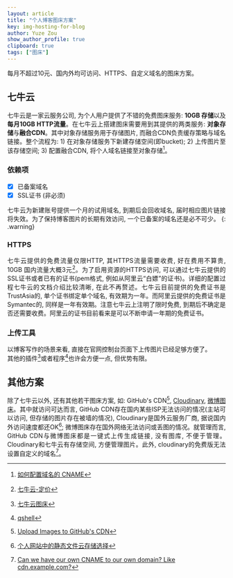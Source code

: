 ```yaml
---
layout: article
title: "个人博客图床方案"
key: img-hosting-for-blog
author: Yuze Zou
show_author_profile: true
clipboard: true
tags: ["图床"]
---
```


每月不超过10元、国内外均可访问、HTTPS、自定义域名的图床方案。
<!--more-->

<div style="margin: auto 0;" align="justify" markdown="1">

## 七牛云

七牛云是一家云服务公司, 为个人用户提供了不错的免费图床服务: **10GB 存储**以及**每月10GB HTTP流量**。在七牛云上搭建图床需要用到其提供的两类服务: **对象存储**与**融合CDN**。其中对象存储服务用于存储图片, 而融合CDN负责缓存策略与域名链接。整个流程为: 1) 在对象存储服务下新建存储空间(即bucket); 2) 上传图片至该存储空间; 3) 配置融合CDN, 将个人域名链接至对象存储[^cname]。

### 依赖项

- [X] 已备案域名
- [X] SSL证书 (非必须)

七牛云为新建账号提供一个月的试用域名, 到期后会回收域名, 届时相应图片链接将失效。为了保持博客图片的长期有效访问, 一个已备案的域名还是必不可少。
{: .warning}

### HTTPS

七牛云提供的免费流量仅限HTTP, 其HTTPS流量需要收费, 好在费用不算贵, 10GB 国内流量大概3元[^price]。为了启用资源的HTTPS访问, 可以通过七牛云提供的SSL证书或者已有的证书(pem格式, 例如从阿里云“白嫖”的证书)。详细的配置过程七牛云的文档介绍比较清晰, 在此不再赘述。七牛云目前提供的免费证书是TrustAsia的, 单个证书绑定单个域名, 有效期为一年。而阿里云提供的免费证书是Symantec的, 同样是一年有效期。注意七牛云上注明了限时免费, 到期后不确定是否还需要收费。阿里云的证书目前看来是可以不断申请一年期的免费证书。

### 上传工具

以博客写作的场景来看, 直接在官网控制台页面下上传图片已经足够方便了。  
其他的插件[^extension]或者程序[^program]也许会方便一点, 但优势有限。

## 其他方案

除了七牛云以外, 还有其他若干图床方案, 如: GitHub's CDN[^github], [Cloudinary](https://cloudinary.com/), [微博图床](https://chrome.google.com/webstore/detail/%E6%96%B0%E6%B5%AA%E5%BE%AE%E5%8D%9A%E5%9B%BE%E5%BA%8A/fdfdnfpdplfbbnemmmoklbfjbhecpnhf)。其中就访问可达而言, GitHub CDN存在国内某些ISP无法访问的情况(主站可以访问, 但存储的图片存在被墙的情况), Cloudinary是国外云服务厂商, 据说国内外访问速度都还OK[^cloudinary]; 微博图床存在国外网络无法访问或丢图的情况。就管理而言, GitHub CDN与微博图床都是一键式上传生成链接, 没有图库, 不便于管理。Cloudinary和七牛云有存储空间, 方便管理图片。此外, cloudinary的免费版无法设置自定义的域名[^custom-domain]。

</div>

[^price]: [七牛云-定价](https://www.qiniu.com/prices?source=fusion)
[^cloudinary]: [个人网站中的静态文件云存储选择](https://jimmysong.io/posts/static-website-storage/)
[^custom-domain]: [Can we have our own CNAME to our own domain? Like cdn.example.com?](https://support.cloudinary.com/hc/en-us/articles/202520562-Can-we-have-our-own-CNAME-to-our-own-domain-Like-cdn-example-com-)
[^cname]: [如何配置域名的 CNAME](https://developer.qiniu.com/fusion/kb/1322/how-to-configure-cname-domain-name)
[^extension]: [七牛云图床](https://chrome.google.com/webstore/detail/%E4%B8%83%E7%89%9B%E4%BA%91%E5%9B%BE%E5%BA%8A/fmpbbmjlniogoldpglopponaibclkjdg)
[^program]: [qshell](https://github.com/qiniu/qshell)
[^github]: [Upload Images to GitHub's CDN](https://gist.github.com/vinkla/dca76249ba6b73c5dd66a4e986df4c8d)